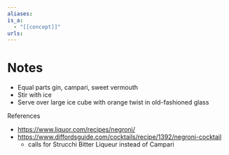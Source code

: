 ```yaml
---
aliases: 
is_a:
  - "[[concept]]"
urls:
---
```

# Notes
- Equal parts gin, campari, sweet vermouth
- Stir with ice
- Serve over large ice cube with orange twist in old-fashioned glass

References
- https://www.liquor.com/recipes/negroni/
- https://www.diffordsguide.com/cocktails/recipe/1392/negroni-cocktail
	- calls for Strucchi Bitter Liqueur instead of Campari
